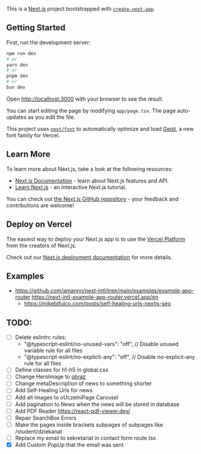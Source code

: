 This is a [Next.js](https://nextjs.org) project bootstrapped with [`create-next-app`](https://nextjs.org/docs/app/api-reference/cli/create-next-app).

## Getting Started

First, run the development server:

```bash
npm run dev
# or
yarn dev
# or
pnpm dev
# or
bun dev
```

Open [http://localhost:3000](http://localhost:3000) with your browser to see the result.

You can start editing the page by modifying `app/page.tsx`. The page auto-updates as you edit the file.

This project uses [`next/font`](https://nextjs.org/docs/app/building-your-application/optimizing/fonts) to automatically optimize and load [Geist](https://vercel.com/font), a new font family for Vercel.

## Learn More

To learn more about Next.js, take a look at the following resources:

- [Next.js Documentation](https://nextjs.org/docs) - learn about Next.js features and API.
- [Learn Next.js](https://nextjs.org/learn) - an interactive Next.js tutorial.

You can check out [the Next.js GitHub repository](https://github.com/vercel/next.js) - your feedback and contributions are welcome!

## Deploy on Vercel

The easiest way to deploy your Next.js app is to use the [Vercel Platform](https://vercel.com/new?utm_medium=default-template&filter=next.js&utm_source=create-next-app&utm_campaign=create-next-app-readme) from the creators of Next.js.

Check out our [Next.js deployment documentation](https://nextjs.org/docs/app/building-your-application/deploying) for more details.

## Examples

- https://github.com/amannn/next-intl/tree/main/examples/example-app-router
  https://next-intl-example-app-router.vercel.app/en
  - https://mikebifulco.com/posts/self-healing-urls-nextjs-seo

## TODO:

- [ ] Delete eslintrc rules:
  - "@typescript-eslint/no-unused-vars": "off", // Disable unused variable rule for all files
  - "@typescript-eslint/no-explicit-any": "off", // Disable no-explicit-any rule for all files
- [ ] Define classes for h1-h5 in global.css
- [ ] Change HeroImage to [obraz](https://stock.adobe.com/pl/search?k=grudziadz&asset_id=65177066)
- [ ] Change metaDescription of news to something shorter
- [ ] Add Self-Healing Urls for news
- [ ] Add alt images to oUczelniPage Carousel
- [ ] Add pagination to News when the news will be stored in database
- [ ] Add PDF Reader https://react-pdf-viewer.dev/
- [ ] Repair SearchBox Errors
- [ ] Make the pages inside brackets subpages of subpages like /student/dziekanat
- [ ] Replace my email to sekretariat in contact form route.tsx
- [x] Add Custom PopUp that the email was sent
